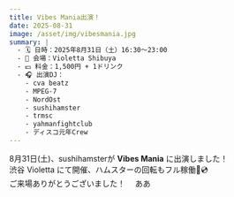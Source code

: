 ```yaml
---
title: Vibes Mania出演！
date: 2025-08-31
image: /asset/img/vibesmania.jpg
summary: |
  - 🗓 日時：2025年8月31日（土）16:30～23:00  
  - 📍 会場：Violetta Shibuya  
  - 💴 料金：1,500円 + 1ドリンク  
  - 🎧 出演DJ：
    - cva beatz
    - MPEG-7
    - NordOst
    - sushihamster
    - trmsc
    - yahmanfightclub
    - ディスコ元年Crew
---
```


8月31日(土)、sushihamsterが **Vibes Mania** に出演しました！  
渋谷 Violetta にて開催、ハムスターの回転もフル稼働🐹💿  
ご来場ありがとうございました！　
ああ
